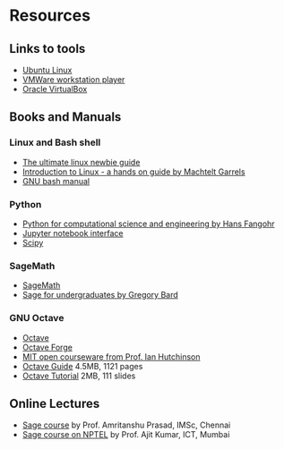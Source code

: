 # Resources

## Links to tools
 * [Ubuntu Linux](https://ubuntu.com)
 * [VMWare workstation player](https://www.vmware.com/products/workstation-player.html)
 * [Oracle VirtualBox](https://www.virtualbox.org/)

## Books and Manuals

### Linux and Bash shell
 * [The ultimate linux newbie guide](https://linuxnewbieguide.org/)
 * [Introduction to Linux - a hands on guide by Machtelt Garrels](http://tille.garrels.be/training/tldp/)
 * [GNU bash manual](https://www.gnu.org/software/bash/manual/)

### Python
 * [Python for computational science and engineering by Hans Fangohr](https://southampton.ac.uk/~fangohr/training/python/pdfs/Python-for-Computational-Science-and-Engineering.pdf)
 * [Jupyter notebook interface](https://jupyter.org/)
 * [Scipy](https://www.scipy.org/)

### SageMath
 * [SageMath](https://www.sagemath.org/)
 * [Sage for undergraduates by Gregory Bard](http://gregorybard.com/Sage.html)

### GNU Octave
 * [Octave](https://www.gnu.org/software/octave/)
 * [Octave Forge](https://octave.sourceforge.io/)
 * [MIT open courseware from Prof. Ian Hutchinson](https://ocw.mit.edu/courses/nuclear-engineering/22-15-essential-numerical-methods-fall-2014/tutorial-videos/octave-matlabae-for-beginners-part-1-starting-from-scratch/)
 * [Octave Guide](https://octave.org/octave.pdf) 4.5MB, 1121 pages
 * [Octave Tutorial](http://ais.informatik.uni-freiburg.de/teaching/ws11/robotics2/pdfs/rob2-03-octave.pdf) 2MB, 111 slides

## Online Lectures
 * [Sage course](https://www.imsc.res.in/~amri/sagecourse/) by Prof. Amritanshu Prasad, IMSc, Chennai
 * [Sage course on NPTEL](https://onlinecourses.nptel.ac.in/noc21_ma29/preview) by Prof. Ajit Kumar, ICT, Mumbai
